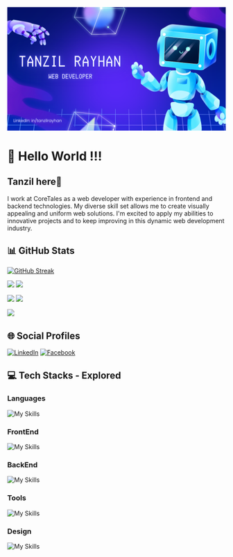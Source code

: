 <a href="">
<img src="./images/Profile-Cover.png" />
</a>

<br>

# 💫 Hello World !!!
## Tanzil here👋

I work at CoreTales as a web developer with experience in frontend and backend technologies. My diverse skill set allows me to create visually appealing and uniform web solutions. I'm excited to apply my abilities to innovative projects and to keep improving in this dynamic web development industry.
<br>

## 📊 GitHub Stats


[![GitHub Streak](https://github-readme-streak-stats.herokuapp.com?user=tanzilrayhan&theme=tokyonight&hide_border=true)](https://git.io/streak-stats)

![](http://github-profile-summary-cards.vercel.app/api/cards/repos-per-language?username=tanzilrayhan&theme=tokyonight) ![](http://github-profile-summary-cards.vercel.app/api/cards/most-commit-language?username=tanzilrayhan&theme=tokyonight)

![](http://github-profile-summary-cards.vercel.app/api/cards/stats?username=tanzilrayhan&theme=tokyonight) ![](http://github-profile-summary-cards.vercel.app/api/cards/productive-time?username=tanzilrayhan&theme=tokyonight&utcOffset=8)

![](http://github-profile-summary-cards.vercel.app/api/cards/profile-details?username=tanzilrayhan&theme=tokyonight)


## 🌐 Social Profiles

[![LinkedIn](https://img.shields.io/badge/LinkedIn-%230077B5.svg?logo=linkedin&logoColor=white)](https://linkedin.com/in/tanzilrayhan)  [![Facebook](https://img.shields.io/badge/Facebook-%231877F2.svg?logo=Facebook&logoColor=white)](https://facebook.com/tanzilrayhan2001)

## 💻 Tech Stacks - Explored

### Languages 
![My Skills](https://skillicons.dev/icons?i=c,cpp,py,java,js,ts,php)
### FrontEnd 
![My Skills](https://skillicons.dev/icons?i=react,nextjs,js,html,css,bootstrap,sass,tailwind,materialui)
### BackEnd 
![My Skills](https://skillicons.dev/icons?i=nodejs,express,mongo,firebase,mysql)
### Tools 
![My Skills](https://skillicons.dev/icons?i=git,github,vscode,vercel,netlify,vite,)
### Design 
![My Skills](https://skillicons.dev/icons?i=figma,ps,ai,)
